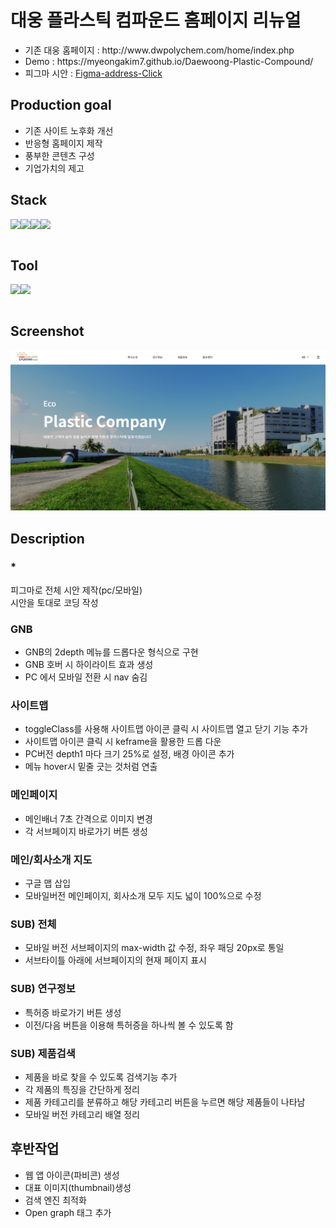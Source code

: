   <h1>대웅 플라스틱 컴파운드 홈페이지 리뉴얼</h1>
      <ul>
        <li>기존 대웅 홈페이지 : http://www.dwpolychem.com/home/index.php</li>
        <li>Demo : https://myeongakim7.github.io/Daewoong-Plastic-Compound/ </li>
        <li>피그마 시안 :
        <a href="https://www.figma.com/file/d5KFzIVfS9KdjTpokchvkV/%EB%8C%80%EC%9B%85-%ED%94%8C%EB%9D%BC%EC%8A%A4%ED%8B%B1-%EC%BB%B4%ED%8C%8C%EC%9A%B4%EB%94%A9-%EC%97%85%EC%B2%B4?node-id=0%3A1&t=5flNg1KbQSwcjLcf-1" alt="figma" >Figma-address-Click</a>
        </li>
      </ul>
      <h2>Production goal</h2>
      <ul>
        <li>기존 사이트 노후화 개선</li>
        <li>반응형 홈페이지 제작</li>
        <li>풍부한 콘텐츠 구성 </li>
        <li>기업가치의 제고</li>
      </ul>
<h2>Stack</h2>
<div style="display:flex">
<img src="https://img.shields.io/badge/html-E34F26?style=for-the-badge&logo=html5&logoColor=white">
<img src="https://img.shields.io/badge/css-1572B6?style=for-the-badge&logo=css3&logoColor=white">
<img src="https://img.shields.io/badge/javascript-F7DF1E?style=for-the-badge&logo=javascript&logoColor=black">
<img src="https://img.shields.io/badge/jquery-0769AD?style=for-the-badge&logo=jquery&logoColor=white">
</div>
<br>
<h2>Tool</h2>
<div style="display:flex">
<img src="https://img.shields.io/badge/figma-F24E1E?style=for-the-badge&logo=figma&logoColor=white">
<img src="https://img.shields.io/badge/github-181717?style=for-the-badge&logo=github&logoColor=white">
</div>
<br>
    <section>
    <h2>Screenshot</h2>
    <p><img src="/main/images/daewoong.jpg" alt="daewoong-screenshot"></p>
    <h2>Description</h2>
    <h3>*</h3>
    <p>
      피그마로 전체 시안 제작(pc/모바일)<br>
      시안을 토대로 코딩 작성
    </p>
    <h3>GNB</h3>
    <ul>
      <li>GNB의 2depth 메뉴를 드롭다운 형식으로 구현</li>
      <li>GNB 호버 시 하이라이트 효과 생성</li>
      <li>PC 에서 모바일 전환 시 nav 숨김 </li>
    </ul>
    <h3>사이트맵</h3>
    <ul>
      <li>toggleClass를 사용해 사이트맵 아이콘 클릭 시 사이트맵 열고 닫기 기능 추가</li>
      <li>사이트맵 아이콘 클릭 시 keframe을 활용한 드롭 다운 </li>
      <li>PC버전 depth1 마다 크기 25%로 설정, 배경 아이콘 추가</li>
      <li>메뉴 hover시 밑줄 긋는 것처럼 연출</li>
    </ul>
    <h3>메인페이지</h3>
    <ul>
      <li>메인배너 7초 간격으로 이미지 변경 </li>
      <li>각 서브페이지 바로가기 버튼 생성</li>
    </ul>
    <h3>메인/회사소개 지도</h3>
    <ul>
      <li>구글 맵 삽입</li>
      <li>모바일버전 메인페이지, 회사소개 모두 지도 넓이 100%으로 수정</li>
    </ul>
    <h3>SUB)  전체</h3>
    <ul>
      <li>모바일 버전 서브페이지의 max-width 값 수정, 좌우 패딩 20px로 통일</li>
      <li>서브타이틀 아래에 서브페이지의 현재 페이지 표시 </li>
    </ul>
    <h3>SUB)  연구정보</h3>
    <ul>
      <li>특허증 바로가기 버튼 생성</li>
      <li>이전/다음 버튼을 이용해 특허증을 하나씩 볼 수 있도록 함</li>
    </ul>
    <h3>SUB)  제품검색</h3>
    <ul>
      <li>제품을 바로 찾을 수 있도록 검색기능 추가</li>
      <li>각 제품의 특징을 간단하게 정리</li>
      <li>제품 카테고리를 분류하고 해당 카테고리 버튼을 누르면 해당 제품들이 나타남</li>
      <li>모바일 버전 카테고리 배열 정리</li>
    </ul>
    <h2>후반작업</h2>
    <ul>
      <li>웹 앱 아이콘(파비콘) 생성 </li>
      <li>대표 이미지(thumbnail)생성</li>
      <li>검색 엔진 최적화</li>
      <li>Open graph 태그 추가</li>
    </ul>
  </section>
